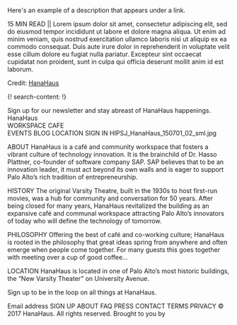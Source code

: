 Here's an example of a description that appears under a link.

15 MIN READ || Lorem ipsum dolor sit amet, consectetur adipiscing elit, sed do eiusmod tempor incididunt ut labore et dolore magna aliqua. Ut enim ad minim veniam, quis nostrud exercitation ullamco laboris nisi ut aliquip ex ea commodo consequat. Duis aute irure dolor in reprehenderit in voluptate velit esse cillum dolore eu fugiat nulla pariatur. Excepteur sint occaecat cupidatat non proident, sunt in culpa qui officia deserunt mollit anim id est laborum.

Credit: [HanaHaus](http://www.hanahaus.com/)


{! search-content: !}


Sign up for our newsletter and stay abreast of HanaHaus happenings. 
 HanaHaus	
WORKSPACE
 CAFE  
EVENTS
 BLOG  LOCATION SIGN IN
HIPSJ_HanaHaus_150701_02_sml.jpg
 

ABOUT 
HanaHaus is a café and community workspace that fosters a vibrant culture of technology innovation. It is the brainchild of Dr. Hasso Plattner, co-founder of software company SAP. SAP believes that to be an innovation leader, it must act beyond its own walls and is eager to support Palo Alto’s rich tradition of entrepreneurship.


HISTORY
The original Varsity Theatre, built in the 1930s to host first-run movies, was a hub for community and conversation for 50 years. After being closed for many years, HanaHaus revitalized the building as an expansive café and communal workspace attracting Palo Alto’s innovators of today who will define the technology of tomorrow.


PHILOSOPHY
Offering the best of café and co-working culture; HanaHaus is rooted in the philosophy that great ideas spring from anywhere and often emerge when people come together. For many guests this goes together with meeting over a cup of good coffee...


LOCATION
HanaHaus is located in one of Palo Alto’s most historic buildings, the “New Varsity Theater” on University Avenue.


Sign up to be in the loop on all things at HanaHaus.

Email address
 SIGN UP
ABOUT FAQ PRESS CONTACT TERMS PRIVACY
© 2017 HanaHaus. All rights reserved. 
Brought to you by  

